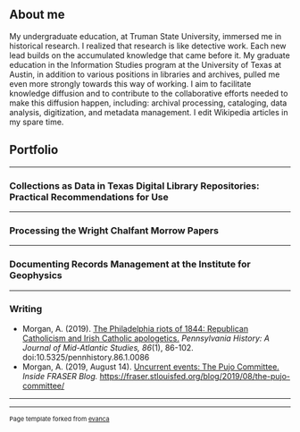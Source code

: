 ## About me

My undergraduate education, at Truman State University, immersed me in historical research. 
I realized that research is like detective work. Each new lead builds on the accumulated knowledge that came before it.
My graduate education in the Information Studies program at the University of Texas at Austin, in addition to various positions in libraries and archives, 
pulled me even more strongly towards this way of working. I aim to facilitate knowledge diffusion and to contribute to the collaborative efforts 
needed to make this diffusion happen, including: archival processing, cataloging, data analysis, digitization, and metadata management. 
I edit Wikipedia articles in my spare time.

## Portfolio

---

### Collections as Data in Texas Digital Library Repositories: Practical Recommendations for Use

---

### Processing the Wright Chalfant Morrow Papers

---

### Documenting Records Management at the Institute for Geophysics

---

### Writing

- Morgan, A. (2019). [The Philadelphia riots of 1844: Republican Catholicism and Irish Catholic apologetics.](https://www.jstor.org/stable/10.5325/pennhistory.86.1.0086?seq=1) *Pennsylvania History: A Journal of Mid-Atlantic Studies, 86*(1), 86-102. doi:10.5325/pennhistory.86.1.0086
- Morgan, A. (2019, August 14). [Uncurrent events: The Pujo Committee.](https://fraser.stlouisfed.org/blog/2019/08/the-pujo-committee/) *Inside FRASER Blog.* https://fraser.stlouisfed.org/blog/2019/08/the-pujo-committee/

---




---
<p style="font-size:11px">Page template forked from <a href="https://github.com/evanca/quick-portfolio">evanca</a></p>
<!-- Remove above link if you don't want to attibute -->

